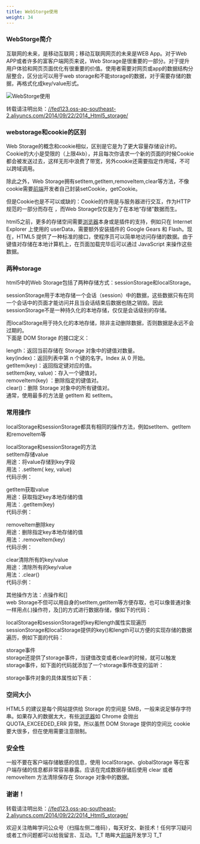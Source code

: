 ```yaml
---
title: WebStorge使用
weight: 34
---
```


### [][1]WebStorge简介

互联网的未来，是移动互联网；移动互联网网页的未来是WEB App。对于Web APP或者许多的富客户端网页来说，Web Storage是很重要的一部分。对于提升用户体验和网页页面优化有很重要的价值。使用者需要对网页或app的数据结构分层整合，区分出可以用于web storage和不能storage的数据，对于需要存储的数据，再格式化成key/value形式。  
 
![WebStorge使用][2]

转载请注明出处：<a href="//fed123.oss-ap-southeast-2.aliyuncs.com/2014/09/22/2014_Html5_storage/" target="_blank" rel="external">//fed123.oss-ap-southeast-2.aliyuncs.com/2014/09/22/2014_Html5_storage/</a>

### [][3]webstorage和cookie的区别

Web Storage的概念和cookie相似，区别是它是为了更大容量存储设计的。Cookie的大小是受限的（上限4kb），并且每次你请求一个新的页面的时候Cookie都会被发送过去，这样无形中浪费了带宽，另外cookie还需要指定作用域，不可以跨域调用。

除此之外，Web Storage拥有setItem,getItem,removeItem,clear等方法，不像cookie需要[前端](https://www.w3cdoc.com)开发者自己封装setCookie，getCookie。

但是Cookie也是不可以或缺的：Cookie的作用是与服务器进行交互，作为HTTP规范的一部分而存在 ，而Web Storage仅仅是为了在本地“存储”数据而生。

html5之前，更多的存储空间需要[浏览器](https://www.w3cdoc.com)本身或是插件的支持，例如只在 Internet Explorer 上使用的 userData，需要额外安装插件的 Google Gears 和 Flash。现在，HTML5 提供了一种标准的接口，使程序员可以简单地访问存储的数据。由于键值对存储在本地计算机上，在页面加载完毕后可以通过 JavaScript 来操作这些数据。

### [][4]两种storage

html5中的Web Storage包括了两种存储方式：sessionStorage和localStorage。

sessionStorage用于本地存储一个会话（session）中的数据，这些数据只有在同一个会话中的页面才能访问并且当会话结束后数据也随之销毁。因此sessionStorage不是一种持久化的本地存储，仅仅是会话级别的存储。

而localStorage用于持久化的本地存储，除非主动删除数据，否则数据是永远不会过期的。  
下面是 DOM Storage 的接口定义：

length：返回当前存储在 Storage 对象中的键值对数量。  
key(index)：返回列表中第 n 个键的名字。Index 从 0 开始。  
getItem(key)：返回指定键对应的值。  
setItem(key, value)：存入一个键值对。  
removeItem(key) ：删除指定的键值对。  
clear()：删除 Storage 对象中的所有键值对。  
通常，使用最多的方法是 getItem 和 setItem。

### [][5]常用操作

localStorage和sessionStorage都具有相同的操作方法，例如setItem、getItem和removeItem等

localStorage和sessionStorage的方法  
setItem存储value  
用途：将value存储到key字段  
用法：.setItem( key, value)  
代码示例：

getItem获取value  
用途：获取指定key本地存储的值  
用法：.getItem(key)  
代码示例：

removeItem删除key  
用途：删除指定key本地存储的值  
用法：.removeItem(key)  
代码示例：

clear清除所有的key/value  
用途：清除所有的key/value  
用法：.clear()  
代码示例：

其他操作方法：点操作和[]  
web Storage不但可以用自身的setItem,getItem等方便存取，也可以像普通对象一样用点(.)操作符，及[]的方式进行数据存储，像如下的代码：

localStorage和sessionStorage的key和length属性实现遍历  
sessionStorage和localStorage提供的key()和length可以方便的实现存储的数据遍历，例如下面的代码：

storage事件  
storage还提供了storage事件，当键值改变或者clear的时候，就可以触发storage事件，如下面的代码就添加了一个storage事件改变的监听：

storage事件对象的具体属性如下表：

### [][6]空间大小

HTML5 的建议是每个网站提供给 Storage 的空间是 5MB，一般来说足够存字符串。如果存入的数据太大，有些[浏览器](https://www.w3cdoc.com)如 Chrome 会抛出 QUOTA\_EXCEEDED\_ERR 异常。所以虽然 DOM Storage 提供的空间比 cookie 要大很多，但在使用需要注意限制。

### [][7]安全性

一般不要在客户端存储敏感的信息，使用 localStorage、globalStorage 等在客户端存储的信息都非常容易暴露。应该在完成数据存储后使用 clear 或者 removeItem 方法清除保存在 Storage 对象中的数据。

### [][8]谢谢！

转载请注明出处：<a href="//fed123.oss-ap-southeast-2.aliyuncs.com/2014/09/22/2014_Html5_storage/" target="_blank" rel="external">//fed123.oss-ap-southeast-2.aliyuncs.com/2014/09/22/2014_Html5_storage/</a>

欢迎关注皓眸学问公众号（扫描左侧二维码），每天好文、新技术！任何学习疑问或者工作问题都可以给我留言、互动。T\_T 皓眸大[前端](https://www.w3cdoc.com)开发学习 T\_T

 [1]: //fed123.oss-ap-southeast-2.aliyuncs.com/2014/09/22/2014_Html5_storage/#WebStorge简介 "WebStorge简介"
 [2]: //fed123.oss-ap-southeast-2.aliyuncs.com/wp-content/uploads/2017/08/storage.jpg
 [3]: //fed123.oss-ap-southeast-2.aliyuncs.com/2014/09/22/2014_Html5_storage/#webstorage和cookie的区别 "webstorage和cookie的区别"
 [4]: //fed123.oss-ap-southeast-2.aliyuncs.com/2014/09/22/2014_Html5_storage/#两种storage "两种storage"
 [5]: //fed123.oss-ap-southeast-2.aliyuncs.com/2014/09/22/2014_Html5_storage/#常用操作 "常用操作"
 [6]: //fed123.oss-ap-southeast-2.aliyuncs.com/2014/09/22/2014_Html5_storage/#空间大小 "空间大小"
 [7]: //fed123.oss-ap-southeast-2.aliyuncs.com/2014/09/22/2014_Html5_storage/#安全性 "安全性"
 [8]: //fed123.oss-ap-southeast-2.aliyuncs.com/2014/09/22/2014_Html5_storage/#谢谢！ "谢谢！"
